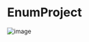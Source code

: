 # EnumProject
![image](https://image.noelshack.com/fichiers/2024/24/1/1718012969-imagen-2024-06-10-114926840.png)
